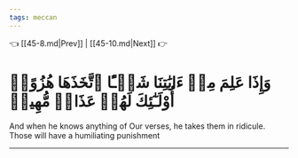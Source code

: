 ```yaml
---
tags: meccan
---
```


👈 [[45-8.md|Prev]] | [[45-10.md|Next]] 👉

# وَإِذَا عَلِمَ مِنۡ ءَايَٰتِنَا شَيۡـًٔا ٱتَّخَذَهَا هُزُوًاۚ أُوْلَـٰٓئِكَ لَهُمۡ عَذَابٞ مُّهِينٞ

And when he knows anything of Our verses, he takes them in ridicule. Those will have a humiliating punishment

---

